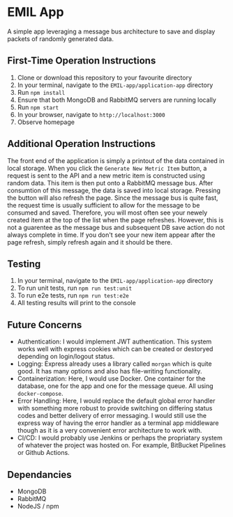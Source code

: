 # EMIL App
A simple app leveraging a message bus architecture to save and display packets of randomly generated data.

## First-Time Operation Instructions
1. Clone or download this repository to your favourite directory
2. In your terminal, navigate to the `EMIL-app/application-app` directory
3. Run `npm install`
4. Ensure that both MongoDB and RabbitMQ servers are running locally
5. Run `npm start`
6. In your browser, navigate to `http://localhost:3000`
7. Observe homepage

## Additional Operation Instructions
The front end of the application is simply a printout of the data contained in local storage. When you click the `Generate New Metric Item` button, a request is sent to the API and a new metric item is constructed using random data. This item is then put onto a RabbitMQ message bus. After consumtion of this message, the data is saved into local storage. Pressing the button will also refresh the page. Since the message bus is quite fast, the request time is usually sufficient to allow for the message to be consumed and saved. Therefore, you will most often see your newely created item at the top of the list when the page refreshes. However, this is not a guarentee as the message bus and subsequent DB save action do not always complete in time. If you don't see your new item appear after the page refresh, simply refresh again and it should be there.

## Testing
1. In your terminal, navigate to the `EMIL-app/application-app` directory
2. To run unit tests, run `npm run test:unit`
3. To run e2e tests, run `npm run test:e2e`
4. All testing results will print to the console

## Future Concerns
- Authentication: I would implement JWT authentication. This system works well with express cookies which can be created or destoryed depending on login/logout status.
- Logging: Express already uses a library called `morgan` which is quite good. It has many options and also has file-writing functionality.
- Containerization: Here, I would use Docker. One container for the database, one for the app and one for the message queue. All using `docker-compose`.
- Error Handling: Here, I would replace the default global error handler with something more robust to provide switching on differing status codes and better delivery of error messaging. I would still use the express way of having the error handler as a terminal app middleware though as it is a very convenient error architecture to work with.
- CI/CD: I would probably use Jenkins or perhaps the propriatary system of whatever the project was hosted on. For example, BitBucket Pipelines or Github Actions. 

## Dependancies
- MongoDB
- RabbitMQ
- NodeJS / npm
